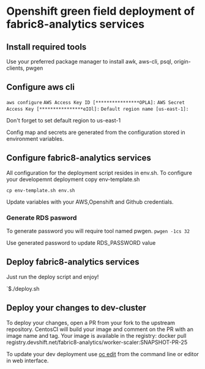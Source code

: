 # Openshift green field deployment of fabric8-analytics services

## Install required tools

Use your preferred package manager to install awk, aws-cli, psql, origin-clients, pwgen


## Configure aws cli

`aws configure`
`AWS Access Key ID [****************OPLA]:` 
`AWS Secret Access Key [****************eIOl]:` 
`Default region name [us-east-1]:`

Don't forget to set default region to us-east-1

Config map and secrets are generated from the configuration stored in environment variables.

## Configure fabric8-analytics services
All configuration for the deployment script resides in env.sh.
To configure your developemnt deployment copy env-template.sh

`cp env-template.sh env.sh`

Update variables with your AWS,Openshift and Github credentials.

### Generate RDS pasword

To generate password you will require tool named pwgen.
`pwgen -1cs 32`

Use generated password to update RDS_PASSWORD value

## Deploy fabric8-analytics services
Just run the deploy script and enjoy!

`$./deploy.sh

## Deploy your changes to dev-cluster
To deploy your changes, open a PR from your fork to the upstream repository. 
CentosCI will build your image and comment on the PR with an image name and tag.
Your image is available in the registry: docker pull registry.devshift.net/fabric8-analytics/worker-scaler:SNAPSHOT-PR-25

To update your dev deployment use [oc edit](https://docs.openshift.com/container-platform/3.4/cli_reference/basic_cli_operations.html#edit) from the command line or editor in web interface.
